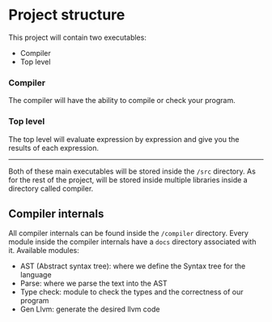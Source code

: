# Project structure

This project will contain two executables:
- Compiler
- Top level

### Compiler

The compiler will have the ability to compile or check your program.

### Top level

The top level will evaluate expression by expression and give you the results of each expression.

---

Both of these main executables will be stored inside the `/src` directory.
As for the rest of the project, will be stored inside multiple libraries inside a directory called compiler.

## Compiler internals

All compiler internals can be found inside the `/compiler` directory.
Every module inside the compiler internals have a `docs` directory associated with it.
Available modules:
- AST (Abstract syntax tree): where we define the Syntax tree for the language
- Parse: where we parse the text into the AST 
- Type check: module to check the types and the correctness of our program
- Gen Llvm: generate the desired llvm code